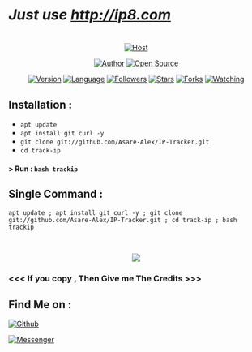 # ***Just use http://ip8.com***
#

<p align="center">
<a href="#"><img title="Host" src="https://raw.githubusercontent.com/Asare-Alex/release-download/master/images/banner/trackip.png"></a>
</p>
<p align="center">
<a href="https://github.com/Asare-Alex"><img title="Author" src="https://img.shields.io/badge/Author-Asae-Alex-red.svg?style=for-the-badge&logo=github"></a>
<a href="#"><img title="Open Source" src="https://img.shields.io/badge/Open%20Source-%E2%9D%A4-green?style=for-the-badge"></a>
</p>
<p align="center">
<a href="#"><img title="Version" src="https://img.shields.io/badge/Version-2.0-green.svg?style=flat-square"></a>
<a href="#"><img title="Language" src="https://badges.frapsoft.com/bash/v1/bash.png?v=103"></a>
<a href="https://github.com/Asare-Alex/followers"><img title="Followers" src="https://img.shields.io/github/followers/htr-tech?color=blue&style=flat-square"></a>
<a href="https://github.com/Asare-Alex/IP-Tracker/stargazers/"><img title="Stars" src="https://img.shields.io/github/stars/Asare-Alex/IP-Tracker?color=red&style=flat-square"></a>
<a href="https://github.com/Asare-Alex/IP-Tracker/network/members"><img title="Forks" src="https://img.shields.io/github/forks/Asare-Alex/IP-Tracker?color=red&style=flat-square"></a>
<a href="https://github.com/Asare-Alex/IP-Tracker/watchers"><img title="Watching" src="https://img.shields.io/github/watchers/Asare-Alex/IP-Tracker?label=Watchers&color=blue&style=flat-square"></a>
</p>

## Installation :

* `apt update`
* `apt install git curl -y`
* `git clone git://github.com/Asare-Alex/IP-Tracker.git`
* `cd track-ip`

#### > Run : `bash trackip`

## Single Command :
```
apt update ; apt install git curl -y ; git clone git://github.com/Asare-Alex/IP-Tracker.git ; cd track-ip ; bash trackip
```
<br>
<p align="center">
<img src="https://raw.githubusercontent.com/htr-tech/release-download/master/images/trackip.png"/>

### <<< If you copy , Then Give me The Credits >>>

## Find Me on :
[![Github](https://img.shields.io/badge/Github-ASARE--ALEX-green?style=for-the-badge&logo=github)](https://github.com/Asare-Alex)

[![Messenger](https://img.shields.io/badge/Chat-Messenger-blue?style=for-the-badge&logo=messenger)](https://t.me/4n0nym0u5u5er)
